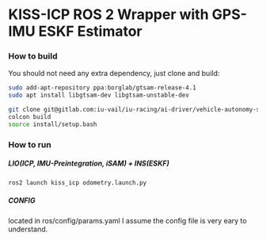 # KISS-ICP ROS 2 Wrapper with GPS-IMU ESKF Estimator

### How to build

You should not need any extra dependency, just clone and build:

```sh
sudo add-apt-repository ppa:borglab/gtsam-release-4.1
sudo apt install libgtsam-dev libgtsam-unstable-dev

git clone git@gitlab.com:iu-vail/iu-racing/ai-driver/vehicle-autonomy-stack.git
colcon build
source install/setup.bash
```

### How to run

##### LIO(ICP, IMU-Preintegration, iSAM) + INS(ESKF)

```sh
ros2 launch kiss_icp odometry.launch.py
```

##### CONFIG
located in ros/config/params.yaml
I assume the config file is very eary to understand.
